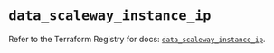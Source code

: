 # `data_scaleway_instance_ip`

Refer to the Terraform Registry for docs: [`data_scaleway_instance_ip`](https://registry.terraform.io/providers/scaleway/scaleway/2.42.1/docs/data-sources/instance_ip).
